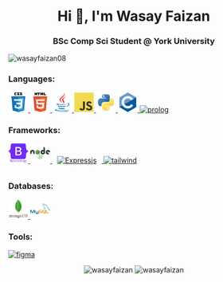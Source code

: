 <!DOCTYPE html>
<html lang="En">
<head>
   <meta name="google-site-verification" content="SdSO1A6_C0gd--I_XIj0PdDVavpKsOTzERZ3-OW4c6A" />
</head>
<body>
   <h1 align="center">Hi 👋, I'm Wasay Faizan</h1>
   <h3 align="center">BSc Comp Sci Student @ York University</h3>

   <p align="left">
      <img src="https://komarev.com/ghpvc/?username=wasayfaizan08&label=Profile%20views&color=0e75b6&style=flat" alt="wasayfaizan08" />
   </p>

   <h3 align="left">Languages:</h3>
   <p align="left">
      <a href="https://developer.android.com" target="_blank" rel="noreferrer">
         <img src="https://raw.githubusercontent.com/devicons/devicon/master/icons/css3/css3-original-wordmark.svg" alt="css3" width="40" height="40"/>
      </a>
      <a href="https://www.w3schools.com/css/" target="_blank" rel="noreferrer">
         <img src="https://raw.githubusercontent.com/devicons/devicon/master/icons/html5/html5-original-wordmark.svg" alt="html5" width="40" height="40"/>
      </a> 
      <a href="https://www.java.com" target="_blank" rel="noreferrer">
         <img src="https://raw.githubusercontent.com/devicons/devicon/master/icons/java/java-original.svg" alt="java" width="40" height="40"/>
      </a>
      <a href="https://developer.mozilla.org/en-US/docs/Web/JavaScript" target="_blank" rel="noreferrer">
         <img src="https://raw.githubusercontent.com/devicons/devicon/master/icons/javascript/javascript-original.svg" alt="javascript" width="40" height="40"/>
      </a> 
      <a href="https://www.python.org" target="_blank" rel="noreferrer">
         <img src="https://raw.githubusercontent.com/devicons/devicon/master/icons/python/python-original.svg" alt="python" width="40" height="40"/>
      </a>
      <a href="https://www.cprogramming.com/" target="_blank" rel="noreferrer">
         <img src="https://raw.githubusercontent.com/devicons/devicon/master/icons/c/c-original.svg" alt="c" width="40" height="40"/>
      </a>
      <a href="https://www.swi-prolog.org/" target="_blank" rel="noreferrer">
         <img src="https://www.vectorlogo.zone/logos/gnu_bash/gnu_bash-icon.svg" alt="prolog" width="40" height="40"/>
      </a>
   </p>
    
   <h3 align="left">Frameworks:</h3>
   <p align="left">
      <a href="https://getbootstrap.com" target="_blank" rel="noreferrer">
         <img src="https://raw.githubusercontent.com/devicons/devicon/master/icons/bootstrap/bootstrap-plain-wordmark.svg" alt="bootstrap" width="40" height="40"/>
      </a>
      <a href="https://nodejs.org" target="_blank" rel="noreferrer">
         <img src="https://raw.githubusercontent.com/devicons/devicon/master/icons/nodejs/nodejs-original-wordmark.svg" alt="nodejs" width="40" height="40"/>
      </a>
      <a href="https://expressjs.com" target="_blank" rel="noreferrer">
         <img style="margin: 10px" src="https://profilinator.rishav.dev/skills-assets/express-original-wordmark.svg" alt="Expressjs" width="40" height="40" /> 
      </a>
      <a href="https://tailwindcss.com/" target="_blank" rel="noreferrer">
         <img src="https://www.vectorlogo.zone/logos/tailwindcss/tailwindcss-icon.svg" alt="tailwind" width="40" height="40"/>
      </a> 
      
   </p>

   <h3 align="left">Databases:</h3>
   <p align="left">
      <a href="https://www.mongodb.com/" target="_blank" rel="noreferrer">
         <img src="https://raw.githubusercontent.com/devicons/devicon/master/icons/mongodb/mongodb-original-wordmark.svg" alt="mongodb" width="40" height="40"/>
      </a> 
      <a href="https://www.mysql.com/" target="_blank" rel="noreferrer">
         <img src="https://raw.githubusercontent.com/devicons/devicon/master/icons/mysql/mysql-original-wordmark.svg" alt="mysql" width="40" height="40"/>
      </a> 
   </p>

   <h3 align="left">Tools:</h3>
   <p align="left">
      <a href="https://www.figma.com/" target="_blank" rel="noreferrer">
         <img src="https://www.vectorlogo.zone/logos/figma/figma-icon.svg" alt="figma" width="40" height="40"/>
      </a>
   </p>
 
   <p align="center">
      <img width="42.5%" src="https://github-readme-stats-git-masterrstaa-rickstaa.vercel.app/api?username=wasayfaizan&show_icons=true&locale=en&theme=radical" alt="wasayfaizan" />
      <img width="45%" src="https://github-readme-streak-stats.herokuapp.com/?user=wasayfaizan&theme=radical" alt="wasayfaizan" />
      <picture>
         <source media="(prefers-color-scheme: dark)" srcset="https://raw.githubusercontent.com/wasayfaizan/wasayfaizan/output/github-contribution-grid-snake-dark.svg" />
         <source media="(prefers-color-scheme: light)" srcset="https://raw.githubusercontent.com/wasayfaizan/wasayfaizan/output/github-contribution-grid-snake.svg" />
      </picture>
   </p>
</body>
</html>
